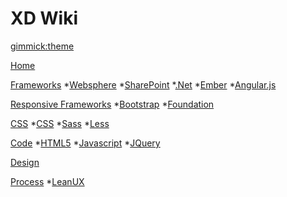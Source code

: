 <!--
  -- Name of your wiki
  -- Do NOT remove the leading `#` character.
  -->

# XD Wiki


<!--
  -- Default theme
  -- (Read: http://dynalon.github.io/mdwiki/#!customizing.md#Theme_chooser)
  -->

[gimmick:theme](spacelab)


<!--
  -- Navigation
  -- (Read: http://dynalon.github.io/mdwiki/#!quickstart.md#Adding_a_navigation)
  -->

[Home]()

[Frameworks](pages/frameworks.md)
	*[Websphere](pages/frameworks/websphere.md)
	*[SharePoint](pages/frameworks/sharepoint.md)
	*[.Net](pages/frameworks/dotnet.md)
	*[Ember](pages/frameworks/ember.md)
	*[Angular.js](pages/frameworks/angular.md)

[Responsive Frameworks](pages/responsiveframeworks.md)
	*[Bootstrap](pages/frameworksbootstrap.md)
	*[Foundation](pages/frameworksfoundation.md)

[CSS](pages/csslanding.md)
	*[CSS](pages/css/css.md)
	*[Sass](pages/css/sass.md)
	*[Less](pages/css/less.md)

[Code](pages/code.md)
	*[HTML5](pages/code/html5.md)
	*[Javascript](pages/code/javascript.md)
	*[JQuery](pages/code/jquery.md)

[Design](pages/design.md)
	
[Process](pages/process.md)
	*[LeanUX](pages/process/leanux.md)

<!-- A more complex navigation example: ----------------------------------------

[Menu Item 1]()

  * # SubMenu Heading 1
  * [SubMenu Item 1](pages/subitem1.md)
  * [SubMenu Item 2](pages/subitem2.md)
  - - - -
  * # SubMenu Heading 2
  * [SubMenu Item 3](pages/subitem3.md)
  - - - -
  * # SubMenu Heading 3
  * [SubMenu Item 3](pages/subitem3.md)

[Menu Item 2](pages/item2.md)

[Menu Item 3](pages/item3.md)

---------------------------------------------------------------------------- -->

<!--
  -- Change the Language
  -- Could be useful when there's more than one language wiki.
  -->

<!--
[Change the Language]()

  * [English (United States)](/en_US/)
  * [English (United Kingdom)](/en_GB/)
  * [Italian](/it/)
-->

<!--
  -- Let the user choose a theme
  -- (Read: http://dynalon.github.io/mdwiki/#!quickstart.md#Adding_a_navigation)
  -->

<!--
[gimmick:themechooser](Choose theme)
-->

